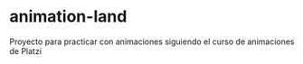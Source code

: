 # animation-land
Proyecto para practicar con animaciones siguiendo el curso de animaciones de Platzi
